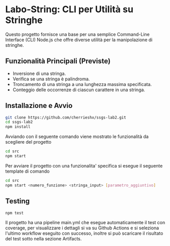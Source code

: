 # Labo-String: CLI per Utilità su Stringhe

Questo progetto fornisce una base per una semplice Command-Line Interface (CLI) Node.js che offre diverse utilità per la manipolazione di stringhe.

## Funzionalità Principali (Previste)

* Inversione di una stringa.
* Verifica se una stringa è palindroma.
* Troncamento di una stringa a una lunghezza massima specificata.
* Conteggio delle occorrenze di ciascun carattere in una stringa.

## Installazione e Avvio

```bash
git clone https://github.com/cherrieshx/ssgs-lab2.git
cd ssgs-lab2
npm install
```

Avviando con il seguente comando viene mostrato le funzionalità da scegliere del progetto
```bash
cd src
npm start
```
Per avviare il progetto con una funzionalita' specifica si esegue il seguente template di comando

```bash
cd src
npm start <numero_funzione> <stringa_input> [parametro_aggiuntivo]
```

## Testing

```bash
npm test
```
Il progetto ha una pipeline main.yml che esegue automaticamente il test con coverage, per visualizzare i dettagli si va su Github Actions e si seleziona
l'ultimo workflow eseguito con successo, inoltre si può scaricare il risultato del test sotto nella sezione Artifacts.
